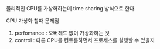 
물리적인 CPU를 가상화하는데 time sharing 방식으로 한다. 

CPU 가상화 할때 문제점
1. perfomance : 오버헤드 없이 가상화하는 것 
2. control : 다른 CPU를 컨트롤하면서 프로세스를 실행할 수 있을지